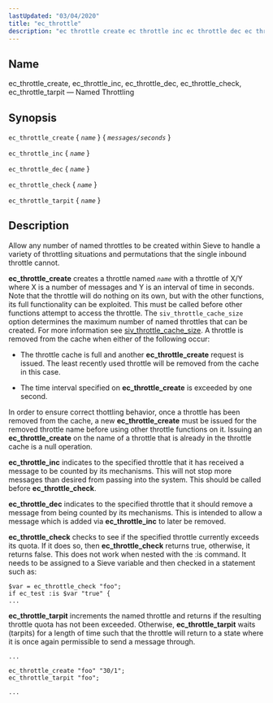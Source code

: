 ```yaml
---
lastUpdated: "03/04/2020"
title: "ec_throttle"
description: "ec throttle create ec throttle inc ec throttle dec ec throttle check ec throttle tarpit Named Throttling ec throttle create name messages seconds ec throttle inc name ec throttle dec name ec throttle check name ec throttle tarpit name Allow any number of named throttles to be created within Sieve..."
---
```


<a name="sieve.ref.ec_throttle"></a> 
## Name

ec_throttle_create, ec_throttle_inc, ec_throttle_dec, ec_throttle_check, ec_throttle_tarpit — Named Throttling

## Synopsis

`ec_throttle_create` { *`name`* } { *`messages/seconds`* }

`ec_throttle_inc` { *`name`* }

`ec_throttle_dec` { *`name`* }

`ec_throttle_check` { *`name`* }

`ec_throttle_tarpit` { *`name`* }

<a name="idp30668240"></a> 
## Description

Allow any number of named throttles to be created within Sieve to handle a variety of throttling situations and permutations that the single inbound throttle cannot.

**ec_throttle_create** creates a throttle named *`name`* with a throttle of X/Y where X is a number of messages and Y is an interval of time in seconds. Note that the throttle will do nothing on its own, but with the other functions, its full functionality can be exploited. This must be called before other functions attempt to access the throttle. The `siv_throttle_cache_size` option determines the maximum number of named throttles that can be created. For more information see [siv_throttle_cache_size](/momentum/3/3-reference/3-reference-conf-ref-siv-throttle-cache-size). A throttle is removed from the cache when either of the following occur:

*   The throttle cache is full and another **ec_throttle_create** request is issued. The least recently used throttle will be removed from the cache in this case.

*   The time interval specified on **ec_throttle_create** is exceeded by one second.

In order to ensure correct thottling behavior, once a throttle has been removed from the cache, a new **ec_throttle_create** must be issued for the removed throttle name before using other throttle functions on it. Issuing an **ec_throttle_create** on the name of a throttle that is already in the throttle cache is a null operation.

**ec_throttle_inc** indicates to the specified throttle that it has received a message to be counted by its mechanisms. This will not stop more messages than desired from passing into the system. This should be called before **ec_throttle_check**.

**ec_throttle_dec** indicates to the specified throttle that it should remove a message from being counted by its mechanisms. This is intended to allow a message which is added via **ec_throttle_inc** to later be removed.

**ec_throttle_check** checks to see if the specified throttle currently exceeds its quota. If it does so, then **ec_throttle_check** returns true, otherwise, it returns false. This does not work when nested with the :is command. It needs to be assigned to a Sieve variable and then checked in a statement such as:

```
$var = ec_throttle_check "foo";
if ec_test :is $var "true" {
...
```

**ec_throttle_tarpit** increments the named throttle and returns if the resulting throttle quota has not been exceeded. Otherwise, **ec_throttle_tarpit** waits (tarpits) for a length of time such that the throttle will return to a state where it is once again permissible to send a message through.

<a name="example.ec_throttle_tarpit"></a> 


```
...

ec_throttle_create "foo" "30/1";
ec_throttle_tarpit "foo";

...
```